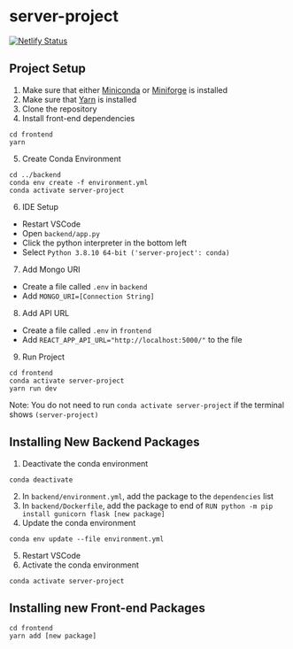 # server-project

[![Netlify Status](https://api.netlify.com/api/v1/badges/ca26d256-3905-4db4-b147-81a6ac823c01/deploy-status)](https://app.netlify.com/sites/server-project/deploys)

## Project Setup

1. Make sure that either [Miniconda](https://docs.conda.io/en/latest/miniconda.html) or [Miniforge](https://github.com/conda-forge/miniforge) is installed
2. Make sure that [Yarn](https://yarnpkg.com/getting-started/install) is installed
3. Clone the repository 
4. Install front-end dependencies
```
cd frontend
yarn
```
5. Create Conda Environment
```
cd ../backend
conda env create -f environment.yml
conda activate server-project
```
6. IDE Setup
  * Restart VSCode
  * Open `backend/app.py`
  * Click the python interpreter in the bottom left
  * Select `Python 3.8.10 64-bit ('server-project': conda)`
7. Add Mongo URI
  * Create a file called `.env` in `backend`
  * Add `MONGO_URI=[Connection String]`
8. Add API URL
  * Create a file called `.env` in `frontend`
  * Add `REACT_APP_API_URL="http://localhost:5000/"` to the file
9. Run Project
```
cd frontend
conda activate server-project
yarn run dev
```
Note: You do not need to run `conda activate server-project` if the terminal shows `(server-project)`

## Installing New Backend Packages 

1. Deactivate the conda environment
```
conda deactivate
```
2. In `backend/environment.yml`, add the package to the `dependencies` list
3. In `backend/Dockerfile`, add the package to end of `RUN python -m pip install gunicorn flask [new package]`
4. Update the conda environment 
```
conda env update --file environment.yml
```
5. Restart VSCode
6. Activate the conda environment
```
conda activate server-project
```
## Installing new Front-end Packages
```
cd frontend
yarn add [new package]
```
